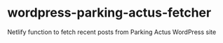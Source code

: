 # wordpress-parking-actus-fetcher
Netlify function to fetch recent posts from Parking Actus WordPress site
